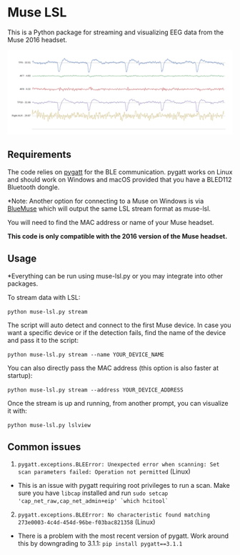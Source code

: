 # Muse LSL

This is a Python package for streaming and visualizing EEG data from the Muse 2016 headset.

![Blinks](blinks.png)

## Requirements

The code relies on [pygatt](https://github.com/peplin/pygatt) for the BLE communication. pygatt works on Linux and should work on Windows and macOS provided that you have a BLED112 Bluetooth dongle.

*Note: Another option for connecting to a Muse on Windows is via [BlueMuse](https://github.com/kowalej/BlueMuse/tree/master/Dist) which will output the same LSL stream format as muse-lsl.

You will need to find the MAC address or name of your Muse headset. 

**This code is only compatible with the 2016 version of the Muse headset.**

## Usage

*Everything can be run using muse-lsl.py or you may integrate into other packages.

To stream data with LSL:

`python muse-lsl.py stream`

The script will auto detect and connect to the first Muse device. In case you want
a specific device or if the detection fails, find the name of the device and pass it to the script:

`python muse-lsl.py stream --name YOUR_DEVICE_NAME`

You can also directly pass the MAC address (this option is also faster at startup):

`python muse-lsl.py stream --address YOUR_DEVICE_ADDRESS`

Once the stream is up and running, from another prompt, you can visualize it with:

`python muse-lsl.py lslview`

## Common issues

1. `pygatt.exceptions.BLEError: Unexpected error when scanning: Set scan parameters failed: Operation not permitted` (Linux)
 - This is an issue with pygatt requiring root privileges to run a scan. Make sure you have `libcap` installed and run ```sudo setcap 'cap_net_raw,cap_net_admin+eip' `which hcitool` ```


2. `pygatt.exceptions.BLEError: No characteristic found matching 273e0003-4c4d-454d-96be-f03bac821358` (Linux)
 - There is a problem with the most recent version of pygatt. Work around this by downgrading to 3.1.1: `pip install pygatt==3.1.1`
